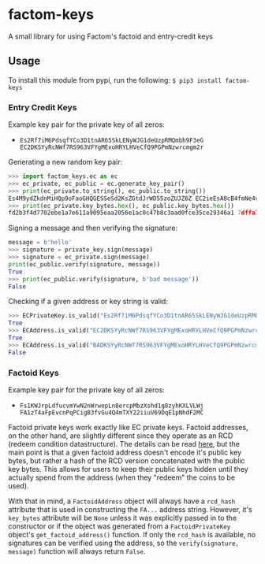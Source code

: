 # factom-keys

A small library for using Factom's factoid and entry-credit keys

## Usage
To install this module from pypi, run the following:
```$ pip3 install factom-keys```

### Entry Credit Keys

Example key pair for the private key of all zeros:
- `Es2Rf7iM6PdsqfYCo3D1tnAR65SkLENyWJG1deUzpRMQmbh9F3eG EC2DKSYyRcNWf7RS963VFYgMExoHRYLHVeCfQ9PGPmNzwrcmgm2r`

Generating a new random key pair:
```python
>>> import factom_keys.ec as ec
>>> ec_private, ec_public = ec.generate_key_pair()
>>> print(ec_private.to_string(), ec_public.to_string())
Es4M9ydZkdnMiHQp9oFaoGHQGESSeSd2KsZGtdJrWD55zoZUJZ6Z EC2ieEsA8cB4fmNe4v97nNv2pmBJnCZA2eGmG3xidDQ2t9vsEcPu
>>> print(ec_private.key_bytes.hex(), ec_public.key_bytes.hex())
fd2b3f4d7702ebe1a7e611a9095eaa2056e1ac0c47b8c3aad0fce35ce29346a1 7dffa7b87844b1db1bf114952d81f549a743c285ec60c0dc638564680a951ae4

```

Signing a message and then verifying the signature:
```python
message = b'hello'
>>> signature = private_key.sign(message)
>>> signature = ec_private.sign(message)
print(ec_public.verify(signature, message))
True
>>> print(ec_public.verify(signature, b'bad message'))
False
```

Checking if a given address or key string is valid:
```python
>>> ECPrivateKey.is_valid("Es2Rf7iM6PdsqfYCo3D1tnAR65SkLENyWJG1deUzpRMQmbh9F3eG")
True
>>> ECAddress.is_valid("EC2DKSYyRcNWf7RS963VFYgMExoHRYLHVeCfQ9PGPmNzwrcmgm2r")
True
>>> ECAddress.is_valid("BADKSYyRcNWf7RS963VFYgMExoHRYLHVeCfQ9PGPmNzwrcmgm2r")
False
```

### Factoid Keys

Example key pair for the private key of all zeros:
- `Fs1KWJrpLdfucvmYwN2nWrwepLn8ercpMbzXshd1g8zyhKXLVLWj FA1zT4aFpEvcnPqPCigB3fvGu4Q4mTXY22iiuV69DqE1pNhdF2MC`

Factoid private keys work exactly like EC private keys. Factoid addresses, on the other hand, are slightly different since they operate as an RCD (redeem condition datastructure). The details can be read [here](https://github.com/FactomProject/FactomDocs/blob/master/factomDataStructureDetails.md#redeem-condition-datastructure-rcd), but the main point is that a given factoid address doesn't encode it's public key bytes, but rather a hash of the RCD version concatenated with the public key bytes. This allows for users to keep their public keys hidden until they actually spend from the address (when they "redeem" the coins to be used).

With that in mind, a `FactoidAddress` object will always have a `rcd_hash` attribute that is used in constructing the `FA...` address string. However, it's `key_bytes` attribute will be `None` unless it was explicitly passed in to the constructor or if the object was generated from a `FactoidPrivateKey` object's `get_factoid_address()` function. If only the `rcd_hash` is available, no signatures can be verified using the address, so the `verify(signature, message)` function will always return `False`.
